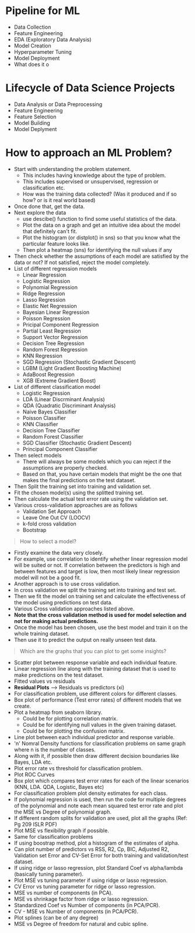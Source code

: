 # Pipeline for ML
* Data Collection
* Feature Engineering
* EDA (Exploratory Data Analysis)
* Model Creation
* Hyperparameter Tuning
* Model Deployment
* What does it o

# Lifecycle of Data Science Projects
* Data Analysis or Data Preprocessing
* Feature Engineering
* Feature Selection
* Model Building
* Model Deplyment

# How to approach an ML Problem?
* Start with understanding the problem statement.
    * This includes having knowledge about the type of problem.
    * This includes supervised or unsupervised, regression or classification etc.
    * How was the training data collected? (Was it produced and if so how? or is it real world based)
* Once done that, get the data.
* Next explore the data
    * use descibe() function to find some useful statistics of the data.
    * Plot the data on a graph and get an intuitive idea about the model that definitely can't fit.
    * Plot the histogram (or distplot() in sns) so that you know what the particular feature looks like.
    * Then plot a heatmap (sns) for identifying the null values if any
* Then check whether the assumptions of each model are satisfied by the data or not? If not satisfied, reject the model completely.
* List of different regression models
    * Linear Regression
    * Logistic Regression
    * Polynomial Regression
    * Ridge Regression
    * Lasso Regression
    * Elastic Net Regression
    * Bayesian Linear Regression
    * Poisson Regression
    * Pricipal Component Regression
    * Partial Least Regression
    * Support Vector Regression
    * Decision Tree Regression
    * Random Forest Regression
    * KNN Regression
    * SGD Regression (Stochastic Gradient Descent)
    * LGBM (Light Gradient Boosting Machine)
    * AdaBoost Regression
    * XGB (Extreme Gradient Boost)
* List of different classification model
    * Logistic Regression
    * LDA (Linear Discrminant Analysis)
    * QDA (Quadratic Discriminant Analysis)
    * Naive Bayes Classifier
    * Poisson Classifier
    * KNN Classifier
    * Decision Tree Classifier
    * Random Forest Classifier
    * SGD Classifier (Stochastic Gradient Descent)
    * Principal Component Classifier
* Then select models
    * There will always be some models which you can reject if the assumptions are properly checked.
    * Based on that, you have certain models that might be the one that makes the final predictions on the test dataset.
* Then Split the training set into training and validation set.
* Fit the chosen model(s) using the splitted training set.
* Then calculate the actual test error rate using the validation set.
* Various cross-validation approaches are as follows
    * Validation Set Approach
    * Leave One Out CV (LOOCV)
    * k-fold cross validation
    * Bootstrap

> How to select a model?
* Firstly examine the data very closely.
* For example, use correlation to identify whether linear regression model will be suited or not. If correlation between the predictors is high and between features and target is low, then most likely linear regression model will not be a good fit.
* Another approach is to use cross validation.
* In cross validation we split the training set into training and test set.
* Then we fit the model on training set and calculate the effectiveness of the model using predictions on test data.
* Various Cross validation approaches listed above.
* **Note that the cross validation method is used for model selection and not for making actual predictions.**
* Once the model has been chosen, use the best model and train it on the whole training dataset.
* Then use it to predict the output on really unseen test data.

> Which are the graphs that you can plot to get some insights?
* Scatter plot between response variable and each individual feature.
* Linear regression line along with the training dataset that is used to make predictions on the test dataset.
* Fitted values vs residuals
* **Residual Plots** --> Residuals vs predictors (xi)
* For classification problem, use different colors for different classes.
* Box plot of performance (Test error rates) of different models that we create.
* Plot a heatmap from seaborn library.
    * Could be for plotting correlation matrix.
    * Could be for identifying null values in the given training dataset.
    * Could be for plotting the confusion matrix.
* Line plot between each individual predictor and response variable.
* 'n' Nomral Density functions for classification problems on same graph where n is the number of classes.
* Along with it, if possible then draw different decision boundaries like Bayes, LDA etc.
* Plot error rate vs threshold for classification problem.
* Plot ROC Curves
* Box plot which compares test error rates for each of the linear scenarios (KNN, LDA. QDA, Logistic, Bayes etc)
* For classification problem plot density estimates for each class.
* If polynomial regression is used, then run the code for multiple degrees of the polynomial and note each mean squared test error rate and plot the MSE vs Degree of polynomial graph.
* If different random splits for validation are used, plot all the graphs (Ref: Pg 209 ISLR PDF)
* Plot MSE vs flexibility graph if possible.
* Same for classification problems
* If using boostrap method, plot a histogram of the estimates of alpha.
* Can plot number of predictors vs RSS, R2, Cp, BIC, Adjusted R2, Validation set Error and CV-Set Error for both training and validation/test dataset.
* If using ridge or lasso regression, plot Standard Coef vs alpha/lambda (basically tuning parameter).
* Plot MSE vs tuning parameter if using ridge or lasso regression.
* CV Error vs tuning parameter for ridge or lasso regression.
* MSE vs number of components (in PCA).
* MSE vs shrinkage factor from ridge or lasso regression.
* Standardized Coef vs Number of components (in PCA/PCR).
* CV - MSE vs Number of components (in PCA/PCR).
* Plot splines (can be of any degree)
* MSE vs Degree of freedom for natural and cubic spline.